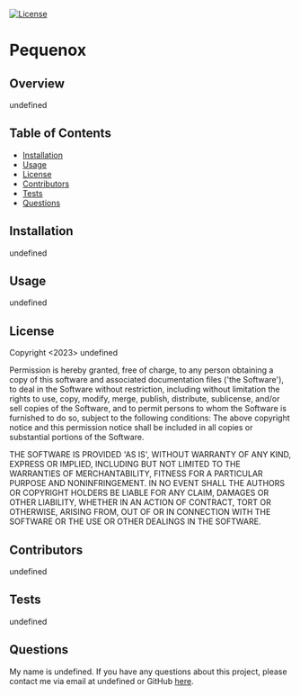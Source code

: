 
 [![License](https://img.shields.io/badge/License-MIT-lightgray.svg)](https://opensource.org/licenses/MIT)
 
  
 # Pequenox 


  
 ## Overview
  undefined 
 
  ## Table of Contents 
 
- [Installation](#Installation)  
- [Usage](#usage)
- [License](#license)
- [Contributors](#contributors)
- [Tests](#tests)
- [Questions](#questions)

## Installation
undefined 


## Usage
undefined 


## License 
Copyright <2023> undefined 
 
Permission is hereby granted, free of charge, to any person obtaining a copy of this software and associated documentation files ('the Software'), to deal in the Software without restriction, including without limitation the rights to use, copy, modify, merge, publish, distribute, sublicense, and/or sell copies of the Software, and to permit persons to whom the Software is furnished to do so, subject to the following conditions: 
The above copyright notice and this permission notice shall be included in all copies or substantial portions of the Software. 

THE SOFTWARE IS PROVIDED 'AS IS', WITHOUT WARRANTY OF ANY KIND, EXPRESS OR IMPLIED, INCLUDING BUT NOT LIMITED TO THE WARRANTIES OF MERCHANTABILITY, FITNESS FOR A PARTICULAR PURPOSE AND NONINFRINGEMENT. IN NO EVENT SHALL THE AUTHORS OR COPYRIGHT HOLDERS BE LIABLE FOR ANY CLAIM, DAMAGES OR OTHER LIABILITY, WHETHER IN AN ACTION OF CONTRACT, TORT OR OTHERWISE, ARISING FROM, OUT OF OR IN CONNECTION WITH THE SOFTWARE OR THE USE OR OTHER DEALINGS IN THE SOFTWARE.

## Contributors
undefined 


## Tests
undefined 


## Questions
My name is undefined. If you have any questions about this project, please contact me via email at undefined or GitHub [here](https://github.com/undefined).


